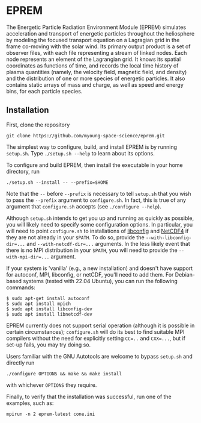 # EPREM

The Energetic Particle Radiation Environment Module (EPREM) simulates acceleration and transport of energetic particles throughout the heliosphere by modeling the focused transport equation on a Lagragian grid in the frame co-moving with the solar wind. Its primary output product is a set of observer files, with each file representing a stream of linked nodes. Each node represents an element of the Lagrangian grid. It knows its spatial coordinates as functions of time, and records the local time history of plasma quantities (namely, the velocity field, magnetic field, and density) and the distribution of one or more species of energetic particles. It also contains static arrays of mass and charge, as well as speed and energy bins, for each particle species.

## Installation

First, clone the repository
```
git clone https://github.com/myoung-space-science/eprem.git
```

The simplest way to configure, build, and install EPREM is by running `setup.sh`. Type `./setup.sh --help` to learn about its options.

To configure and build EPREM, then install the executable in your home directory, run
```
./setup.sh --install -- --prefix=$HOME
```
Note that the `--` before `--prefix` is necessary to tell `setup.sh` that you wish to pass the `--prefix` argument to `configure.sh`. In fact, this is true of any argument that `configure.sh` accepts (see `./configure --help`).

Although `setup.sh` intends to get you up and running as quickly as possible, you will likely need to specify some configuration options. In particular, you will need to point `configure.sh` to installations of [libconfig](http://hyperrealm.github.io/libconfig/) and [NetCDF4](https://unidata.github.io/netcdf4-python/) if they are not already in your `$PATH`. To do so, provide the `--with-libconfig-dir=...` and `--with-netcdf-dir=...` arguments. In the less likely event that there is no MPI distribution in your `$PATH`, you will need to provide the `--with-mpi-dir=...` argument. 

If your system is 'vanilla' (e.g., a new installation) and doesn't have support for autoconf, MPI, libconfig, or netCDF, you'll need to add them. For Debian-based systems (tested with 22.04 Ubuntu), you can run the following commands:

```
$ sudo apt-get install autoconf
$ sudo apt install mpich
$ sudo apt install libconfig-dev
$ sudo apt install libnetcdf-dev
```

EPREM currently does not support serial operation (although it is possible in certain circumstances); `configure.sh` will do its best to find suitable MPI compilers without the need for explicitly setting `CC=..` and `CXX=...`, but if set-up fails, you may try doing so.

Users familiar with the GNU Autotools are welcome to bypass `setup.sh` and directly run
```
./configure OPTIONS && make && make install
```
with whichever `OPTIONS` they require.

Finally, to verify that the installation was successful, run one of the examples, such as: 

```
mpirun -n 2 eprem-latest cone.ini 
```
